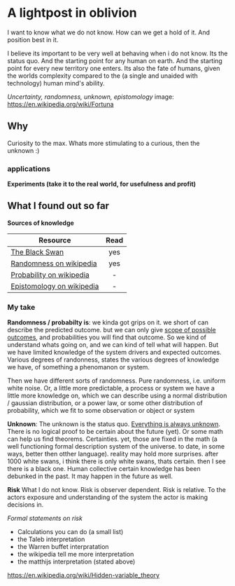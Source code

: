 # A lightpost in oblivion
I want to know what we do not know. How can we get a hold of it. And position best in it.

I believe its important to be very well at behaving when i do not know. Its the status quo. And the starting point for any human on earth. And the starting point for every new territory one enters. Its also the fate of humans, given the worlds complexity compared to the (a single and unaided with technology) human mind's ability. 

*Uncertainty, randomness, unknown, epistomology*
image: https://en.wikipedia.org/wiki/Fortuna

## Why
Curiosity to the max. Whats more stimulating to a curious, then the unknown :)

### applications
**Experiments (take it to the real world, for usefulness and profit)**

## What I found out so far
**Sources of knowledge**

| Resource              | Read              |
| -----------------     | :-----------:     |
| [The Black Swan](https://www.amazon.com/Black-Swan-Improbable-Robustness-Fragility/dp/081297381X/ref=tmm_pap_swatch_0?_encoding=UTF8&qid=&sr=)                   | yes |
| [Randomness on wikipedia](https://en.wikipedia.org/wiki/Randomness)           | yes |
| [Probability on wikipedia](https://en.wikipedia.org/wiki/Probability)         | - |
| [Epistomology on wikipedia](https://en.wikipedia.org/wiki/Epistemology)       | - |

### My take
**Randomness / probabilty is**: we kinda got grips on it. we short of can describe the predicted outcome. but we can only give [scope of possible outcomes](https://en.wikipedia.org/wiki/Sample_space), and probabilities you will find that outcome. So we kind of understand whats going on, and we can kind of tell what will happen. But we have limited knowledge of the system drivers and expected outcomes. Various degrees of randonness, states the various degrees of knowledge we have, of something a phenomanon or system.

Then we have different sorts of randomness. Pure randomness, i.e. uniform white noise. Or, a little more predictable, a process or system we have a little more knowledge on, which we can describe using a normal distribution / gaussian distribution, or a power law, or some other distribution of probability, which we fit to some observation or object or system

**Unknown**: The unknown is the status quo. [Everything is always unknown](https://en.wikipedia.org/wiki/Philosophical_skepticism#Epistemology_and_skepticism). There is no logical proof to be certain about the future (yet). Or some math can help us find theorems. Certainties. yet, those are fixed in the math (a well functioning formal description system of the universe. to date, in some ways, better then otther language). reality may hold more surprises. after 1000 white swans, i think there is only white swans, thats certain. then I see there is a black one. Human collective certain knowledge has been debunked in the past. It may happen in the future as well. 

**Risk**
What I do not know. Risk is observer dependent. Risk is relative. To the actors exposure and understanding of the system the actor is making decisions in.

*Formal statements on risk*
* Calculations you can do (a small list)
* the Taleb interpretation
* the Warren buffet interpratation
* the wikipedia tell me more interpretation
* the matthijs interpretation (stated above)

https://en.wikipedia.org/wiki/Hidden-variable_theory

